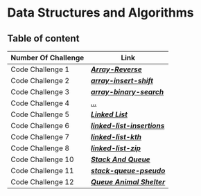 # Data Structures and Algorithms

## Table of content

|Number Of Challenge|Link|
|---------------------|--------------------------|
|Code Challenge 1|***[Array-Reverse](https://mhmadwrekat.github.io/data-structures-and-algorithms/python/code_challenges/class-01/array-reverse.html)***|
|Code Challenge 2|***[array-insert-shift](https://mhmadwrekat.github.io/data-structures-and-algorithms/python/code_challenges/class-02/array-insert-shift.html)***|
|Code Challenge 3|***[array-binary-search](https://mhmadwrekat.github.io/data-structures-and-algorithms/python/code_challenges/class-03/array-binary-search.html)***|
|Code Challenge 4|***[...](...)***|
|Code Challenge 5|***[Linked List](https://github.com/mhmadwrekat/data-structures-and-algorithms/blob/main/python/code_challenges/linked/linked-list/challenge5.md)***|
|Code Challenge 6|***[linked-list-insertions](https://github.com/mhmadwrekat/data-structures-and-algorithms/blob/main/python/code_challenges/linked/linked-list/challenge6.md)***|
|Code Challenge 7|***[linked-list-kth](https://github.com/mhmadwrekat/data-structures-and-algorithms/blob/main/python/code_challenges/linked/linked-list/challenge7.md)***|
|Code Challenge 8|***[linked-list-zip](https://github.com/mhmadwrekat/data-structures-and-algorithms/blob/main/python/code_challenges/linked/linked-list/challenge8.md)***|
|Code Challenge 10|***[Stack And Queue](https://github.com/mhmadwrekat/data-structures-and-algorithms/blob/main/python/code_challenges/stack_queue/challenge10.md)***|
|Code Challenge 11|***[stack-queue-pseudo](https://github.com/mhmadwrekat/data-structures-and-algorithms/blob/main/python/code_challenges/stack_queue/challenge11.md)***|
|Code Challenge 12|***[Queue Animal Shelter](https://github.com/mhmadwrekat/data-structures-and-algorithms/blob/main/python/code_challenges/stack_queue/challenge12.md)***|
